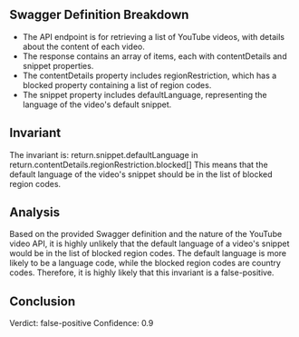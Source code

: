 ## Swagger Definition Breakdown
- The API endpoint is for retrieving a list of YouTube videos, with details about the content of each video.
- The response contains an array of items, each with contentDetails and snippet properties.
- The contentDetails property includes regionRestriction, which has a blocked property containing a list of region codes.
- The snippet property includes defaultLanguage, representing the language of the video's default snippet.

## Invariant
The invariant is: return.snippet.defaultLanguage in return.contentDetails.regionRestriction.blocked[]
This means that the default language of the video's snippet should be in the list of blocked region codes.

## Analysis
Based on the provided Swagger definition and the nature of the YouTube video API, it is highly unlikely that the default language of a video's snippet would be in the list of blocked region codes. The default language is more likely to be a language code, while the blocked region codes are country codes. Therefore, it is highly likely that this invariant is a false-positive.

## Conclusion
Verdict: false-positive
Confidence: 0.9
